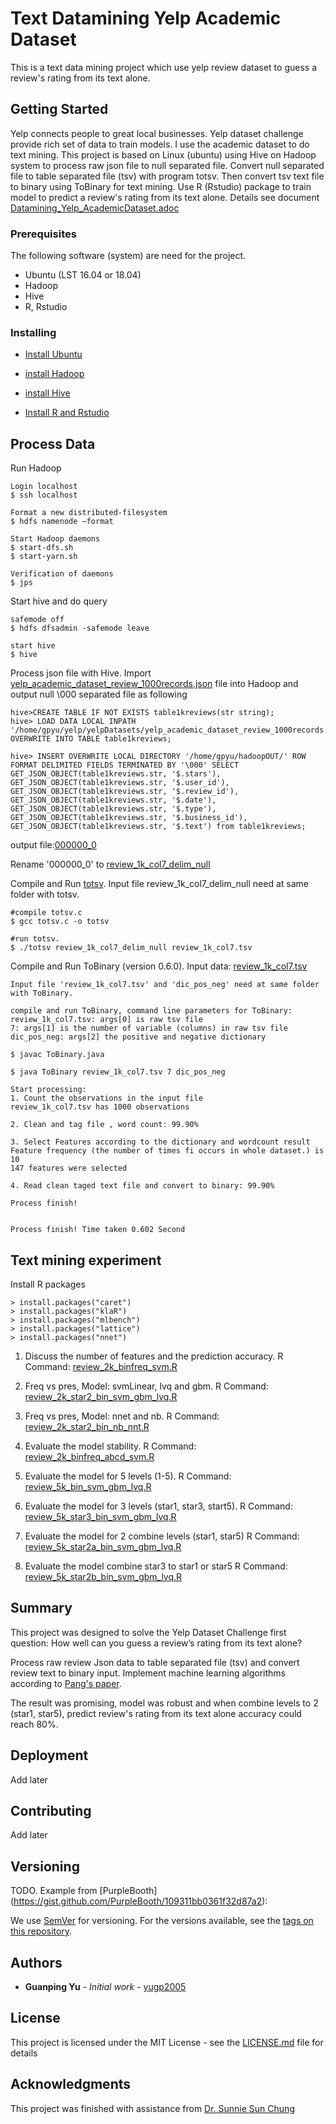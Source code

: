 # Text Datamining Yelp Academic Dataset

This is a text data mining project which use yelp review dataset to guess a review's rating from its text alone.

## Getting Started

Yelp connects people to great local businesses. Yelp dataset challenge provide rich set of data to train models. I use the academic dataset to do text mining.
This project is based on Linux (ubuntu) using Hive on Hadoop system to process raw json file to null separated file. Convert null separated file to table separated file (tsv) with program totsv. Then convert tsv text file to binary using ToBinary for text mining. Use R (Rstudio) package to train model to predict a review's rating from its text alone. Details see document
[Datamining_Yelp_AcademicDataset.adoc](./Datamining_Yelp_AcademicDataset.adoc)

### Prerequisites

The following software (system) are need for the project.
- Ubuntu (LST 16.04 or 18.04)
- Hadoop
- Hive
- R, Rstudio

### Installing
- [Install Ubuntu](https://releases.ubuntu.com/)

- [install Hadoop](./Install_Hadoop.adoc)

- [install Hive](./Install_Hive.adoc)

- [Install R and Rstudio](https://rstudio.com/products/rstudio/download/#download)

## Process Data

Run Hadoop
```
Login localhost
$ ssh localhost

Format a new distributed-filesystem
$ hdfs namenode –format

Start Hadoop daemons
$ start-dfs.sh
$ start-yarn.sh

Verification of daemons
$ jps
```

Start hive and do query
```
safemode off
$ hdfs dfsadmin -safemode leave

start hive
$ hive
```

Process json file with Hive. Import [yelp_academic_dataset_review_1000records.json](./sampleData/yelp_academic_dataset_review_1000records.json) file into Hadoop and output null \000 separated file as following
```
hive>CREATE TABLE IF NOT EXISTS table1kreviews(str string);
hive> LOAD DATA LOCAL INPATH '/home/gpyu/yelp/yelpDatasets/yelp_academic_dataset_review_1000records.json' OVERWRITE INTO TABLE table1kreviews;

hive> INSERT OVERWRITE LOCAL DIRECTORY '/home/gpyu/hadoopOUT/' ROW FORMAT DELIMITED FIELDS TERMINATED BY '\000' SELECT GET_JSON_OBJECT(table1kreviews.str, '$.stars'), GET_JSON_OBJECT(table1kreviews.str, '$.user_id'), GET_JSON_OBJECT(table1kreviews.str, '$.review_id'), GET_JSON_OBJECT(table1kreviews.str, '$.date'), GET_JSON_OBJECT(table1kreviews.str, '$.type'), GET_JSON_OBJECT(table1kreviews.str, '$.business_id'), GET_JSON_OBJECT(table1kreviews.str, '$.text') from table1kreviews;
```
output file:[000000_0](./sampleData/000000_0)

Rename '000000_0' to [review_1k_col7_delim_null](./sampleData/review_1k_col7_delim_null)

Compile and Run [totsv](./totsv/totsv.c).
Input file review_1k_col7_delim_null need at same folder with totsv.
```
#compile totsv.c
$ gcc totsv.c -o totsv

#run totsv.
$ ./totsv review_1k_col7_delim_null review_1k_col7.tsv
```

Compile and Run ToBinary (version 0.6.0).
Input data: [review_1k_col7.tsv](./ToBinary\sampleData/input/review_1k_col7.tsv)
```
Input file 'review_1k_col7.tsv' and 'dic_pos_neg' need at same folder with ToBinary.

compile and run ToBinary, command line parameters for ToBinary:
review_1k_col7.tsv: args[0] is raw tsv file
7: args[1] is the number of variable (columns) in raw tsv file
dic_pos_neg: args[2] the positive and negative dictionary

$ javac ToBinary.java

$ java ToBinary review_1k_col7.tsv 7 dic_pos_neg

Start processing:
1. Count the observations in the input file
review_1k_col7.tsv has 1000 observations

2. Clean and tag file , word count: 99.90%

3. Select Features according to the dictionary and wordcount result
Feature frequency (the number of times fi occurs in whole dataset.) is 10
147 features were selected

4. Read clean taged text file and convert to binary: 99.90%

Process finish!


Process finish! Time taken 0.602 Second
```

## Text mining experiment
Install R packages
```
> install.packages("caret")
> install.packages("klaR")
> install.packages("mlbench")
> install.packages("lattice")
> install.packages("nnet")
```
1. Discuss the number of features and the prediction accuracy.
R Command: [review_2k_binfreq_svm.R](./RData/review_2k_binfreq_svm.R)

2. Freq vs pres, Model: svmLinear, lvq and gbm.
R Command: [review_2k_star2_bin_svm_gbm_lvq.R](./RData/review_2k_star2_bin_svm_gbm_lvq.R)

3. Freq vs pres, Model: nnet and nb.
R Command: [review_2k_star2_bin_nb_nnt.R](./RData/review_2k_star2_bin_nb_nnt.R)

4. Evaluate the model stability.
R Command: [review_2k_binfreq_abcd_svm.R](./RData/review_2k_binfreq_abcd_svm.R)

5. Evaluate the model for 5 levels (1-5).
R Command: [review_5k_bin_svm_gbm_lvq.R](./RData/review_5k_bin_svm_gbm_lvq.R)

6. Evaluate the model for 3 levels (star1, star3, start5).
R Command: [review_5k_star3_bin_svm_gbm_lvq.R](./RData/review_5k_star3_bin_svm_gbm_lvq.R)

7. Evaluate the model for 2 combine levels (star1, star5)
R Command: [review_5k_star2a_bin_svm_gbm_lvq.R](./RData/review_5k_star2a_bin_svm_gbm_lvq.R)

8. Evaluate the model combine star3 to star1 or star5
R Command: [review_5k_star2b_bin_svm_gbm_lvq.R](./RData/review_5k_star2b_bin_svm_gbm_lvq.R)

## Summary
This project was designed to solve the Yelp Dataset Challenge first question: How well can you guess a review’s rating from its text alone?

Process raw review Json data to table separated file (tsv) and convert review text to binary input. Implement machine learning algorithms
according to [Pang's paper](https://www.aclweb.org/anthology/W02-1011/).

The result was promising, model was robust and when combine levels to 2 (star1, star5), predict review's rating from its text alone accuracy could reach 80%.

## Deployment
Add later

## Contributing

Add later

## Versioning
TODO. Example from [PurpleBooth] (https://gist.github.com/PurpleBooth/109311bb0361f32d87a2):

We use [SemVer](http://semver.org/) for versioning. For the versions available, see the [tags on this repository](https://github.com/your/project/tags).

## Authors

* **Guanping Yu** - *Initial work* - [yugp2005](https://github.com/yugp2005)

## License

This project is licensed under the MIT License - see the [LICENSE.md](LICENSE.md) file for details

## Acknowledgments
This project was finished with assistance from [Dr. Sunnie Sun Chung](http://cis.csuohio.edu/~sschung/?_ga=2.19094651.271117479.1587669425-2103934368.1586175169)
